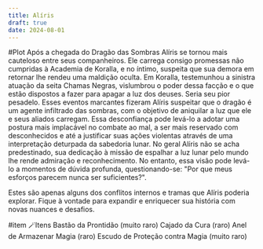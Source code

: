 ```yaml
---
title: Alíris
draft: true
date: 2024-08-01
---
```

#Plot
Após a chegada do Dragão das Sombras Alíris se tornou mais cauteloso entre seus companheiros. Ele carrega consigo promessas não cumpridas à Academia de Koralla, e no íntimo, suspeita que sua demora em retornar lhe rendeu uma maldição oculta. Em Koralla, testemunhou a sinistra atuação da seita Chamas Negras, vislumbrou o poder dessa facção e o que estão dispostos a fazer para apagar a luz dos deuses. Seria seu pior pesadelo.
Esses eventos marcantes fizeram Alíris suspeitar que o dragão é um agente infiltrado das sombras, com o objetivo de aniquilar a luz que ele e seus aliados carregam. Essa desconfiança pode levá-lo a adotar uma postura mais implacável no combate ao mal, a ser mais reservado com desconhecidos e até a justificar suas ações violentas através de uma interpretação deturpada da sabedoria lunar.
No geral Alíris não se acha predestinado, sua dedicação à missão de espalhar a luz lunar pelo mundo lhe rende admiração e reconhecimento. No entanto, essa visão pode levá-lo a momentos de dúvida profunda, questionando-se: "Por que meus esforços parecem nunca ser suficientes?". 

Estes são apenas alguns dos conflitos internos e tramas que Alíris poderia explorar. Fique à vontade para expandir e enriquecer sua história com novas nuances e desafios.


#item
🪄Itens
Bastão da Prontidão (muito raro)
Cajado da Cura (raro)
Anel de Armazenar Magia (raro)
Escudo de Proteção contra Magia (muito raro)